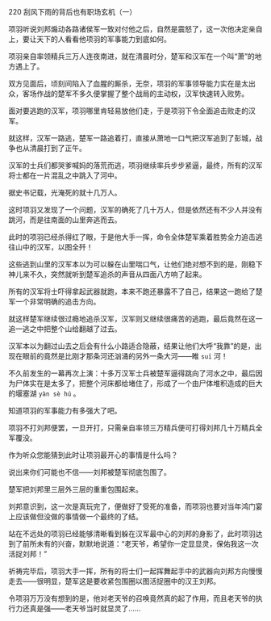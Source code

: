220 刮风下雨的背后也有职场玄机（一）



项羽听说刘邦煽动各路诸侯军一致对付他之后，自然是震怒了，这一次他决定亲自上，要让天下的人看看他项羽的军事能力到底如何。

项羽亲自率领精兵三万人连夜南进，就在清晨时分，楚军和汉军在一个叫“萧”的地方遇上了。

双方见面后，顷刻间陷入了血腥的厮杀，无奈，项羽的军事领导能力实在是太出众，客场作战的楚军不多久便掌握了整个战局的主动权，汉军快速转入败势。



面对要逃跑的汉军，项羽哪里肯轻易放他们走，于是项羽下令全面追击败走的汉军。

就这样，汉军一路逃，楚军一路追着打，直接从萧地一口气把汉军追到了彭城，战争也从清晨打到了正午。

汉军的士兵们都哭爹喊妈的落荒而逃，项羽继续率兵步步紧逼，最终，所有的汉军将士都在一片混乱之中跳入了河中。

据史书记载，光淹死的就十几万人。

这时项羽又发现了一个问题，汉军的确死了几十万人，但是依然还有不少人并没有跳河，而是往南面的山里奔逃而去。

此时的项羽已经杀得红了眼，于是他大手一挥，命令全体楚军乘着胜势全力追击逃往山中的汉军，以图全歼！



这些逃到山里的汉军本以为可以躲在山里喘口气，让他们绝对想不到的是，刚稳下神儿来不久，突然就听到楚军追杀的声音从四面八方响了起来。

所有的汉军将士吓得拿起武器就跑，本来不跑还暴露不了自己，结果这一跑给了楚军一个非常明确的追击方向。

就这样楚军继续很过瘾地追杀汉军，汉军则又继续很痛苦的逃跑，最后竟然在这一追一逃之中把整个山给翻越了过去。



汉军本以为翻过山去之后会有什么小路适合隐蔽，结果让他们大呼“我靠”的是，出现在眼前的竟然是比刚才那条河还汹涌的另外一条大河——睢 `suī` 河！

不久前发生的一幕再次上演：十多万汉军士兵被楚军逼得跳向了河水之中，最后因为尸体实在是太多了，把整个河床都给堵住了，形成了一个由尸体堆积造成的巨大的堰塞湖 ` yàn sè hú ` 。

知道项羽的军事能力有多强大了吧。



项羽不打刘邦便罢，一旦开打，只需亲自率领三万精兵便可打得刘邦几十万精兵全军覆没。

作为听众您能猜到此时让项羽最开心的事情是什么吗？

说出来你们可能也不信——刘邦被楚军彻底包围了。

楚军把刘邦里三层外三层的重重包围起来。

刘邦意识到，这一次是真玩完了，便做好了受死的准备，而项羽也要对当年鸿门宴上应该做但没做的事情做一个最终的了结。

站在不远处的项羽已经能够清晰看到躲在汉军最中心的刘邦的身影了，此时项羽达到了前所未有的兴奋，默默地说道：“老天爷，希望你一定显显灵，保佑我这一次活捉刘邦！”

祈祷完毕后，项羽大手一挥，所有的将士们一起挥舞起手中的武器向刘邦方向慢慢走去——很明显，楚军这是要收紧包围圈以图活捉圈中的汉王刘邦。

令项羽万万没有想到的是，他对老天爷的召唤竟然真的起了作用，而且老天爷的执行力还真是强——老天爷当时就显灵了……

